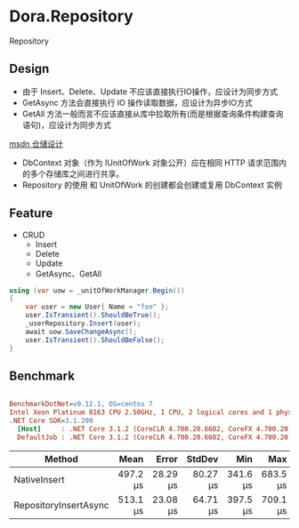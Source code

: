 # Dora.Repository

Repository

## Design

- 由于 Insert、Delete、Update 不应该直接执行IO操作，应设计为同步方式
- GetAsync 方法会直接执行 IO 操作读取数据，应设计为异步IO方式
- GetAll 方法一般而言不应该直接从库中拉取所有(而是根据查询条件构建查询语句)，应设计为同步方式

[msdn 仓储设计](https://docs.microsoft.com/zh-cn/dotnet/architecture/microservices/microservice-ddd-cqrs-patterns/infrastructure-persistence-layer-implemenation-entity-framework-core#ef-dbcontext-and-iunitofwork-instance-lifetime-in-your-ioc-container)

- DbContext 对象（作为 IUnitOfWork 对象公开）应在相同 HTTP 请求范围内的多个存储库之间进行共享。 
- Repository 的使用 和 UnitOfWork 的创建都会创建或复用 DbContext 实例

## Feature

- CRUD
  - Insert
  - Delete
  - Update
  - GetAsync、GetAll

```c#
using (var uow = _unitOfWorkManager.Begin())
{
    var user = new User{ Name = "foo" };
    user.IsTransient().ShouldBeTrue();
    _userRepository.Insert(user);
    await uow.SaveChangeAsync();
    user.IsTransient().ShouldBeFalse();
}
```

## Benchmark

``` ini

BenchmarkDotNet=v0.12.1, OS=centos 7
Intel Xeon Platinum 8163 CPU 2.50GHz, 1 CPU, 2 logical cores and 1 physical core
.NET Core SDK=3.1.200
  [Host]     : .NET Core 3.1.2 (CoreCLR 4.700.20.6602, CoreFX 4.700.20.6702), X64 RyuJIT
  DefaultJob : .NET Core 3.1.2 (CoreCLR 4.700.20.6602, CoreFX 4.700.20.6702), X64 RyuJIT


```
|                Method |     Mean |    Error |   StdDev |      Min |      Max | Ratio | RatioSD |
|---------------------- |---------:|---------:|---------:|---------:|---------:|------:|--------:|
|          NativeInsert | 497.2 μs | 28.29 μs | 80.27 μs | 341.6 μs | 683.5 μs |  1.00 |    0.00 |
| RepositoryInsertAsync | 513.1 μs | 23.08 μs | 64.71 μs | 397.5 μs | 709.1 μs |  1.07 |    0.24 |
